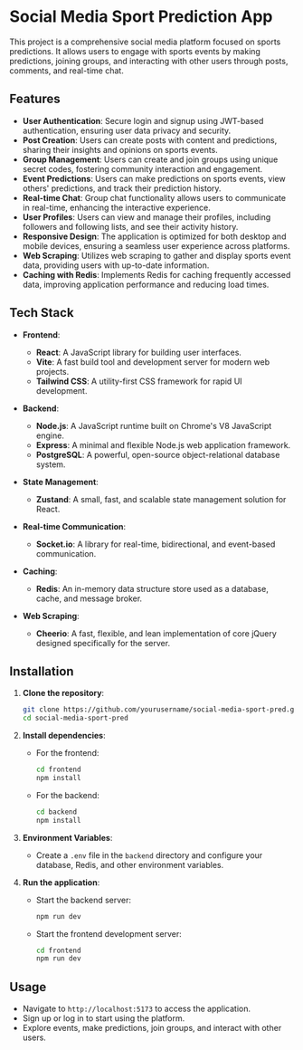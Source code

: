 # Social Media Sport Prediction App

This project is a comprehensive social media platform focused on sports predictions. It allows users to engage with sports events by making predictions, joining groups, and interacting with other users through posts, comments, and real-time chat.

## Features

- **User Authentication**: Secure login and signup using JWT-based authentication, ensuring user data privacy and security.
- **Post Creation**: Users can create posts with content and predictions, sharing their insights and opinions on sports events.
- **Group Management**: Users can create and join groups using unique secret codes, fostering community interaction and engagement.
- **Event Predictions**: Users can make predictions on sports events, view others' predictions, and track their prediction history.
- **Real-time Chat**: Group chat functionality allows users to communicate in real-time, enhancing the interactive experience.
- **User Profiles**: Users can view and manage their profiles, including followers and following lists, and see their activity history.
- **Responsive Design**: The application is optimized for both desktop and mobile devices, ensuring a seamless user experience across platforms.
- **Web Scraping**: Utilizes web scraping to gather and display sports event data, providing users with up-to-date information.
- **Caching with Redis**: Implements Redis for caching frequently accessed data, improving application performance and reducing load times.

## Tech Stack

- **Frontend**: 
  - **React**: A JavaScript library for building user interfaces.
  - **Vite**: A fast build tool and development server for modern web projects.
  - **Tailwind CSS**: A utility-first CSS framework for rapid UI development.

- **Backend**: 
  - **Node.js**: A JavaScript runtime built on Chrome's V8 JavaScript engine.
  - **Express**: A minimal and flexible Node.js web application framework.
  - **PostgreSQL**: A powerful, open-source object-relational database system.

- **State Management**: 
  - **Zustand**: A small, fast, and scalable state management solution for React.

- **Real-time Communication**: 
  - **Socket.io**: A library for real-time, bidirectional, and event-based communication.

- **Caching**: 
  - **Redis**: An in-memory data structure store used as a database, cache, and message broker.

- **Web Scraping**: 
  - **Cheerio**: A fast, flexible, and lean implementation of core jQuery designed specifically for the server.

## Installation

1. **Clone the repository**:
   ```bash
   git clone https://github.com/yourusername/social-media-sport-pred.git
   cd social-media-sport-pred
   ```

2. **Install dependencies**:
   - For the frontend:
     ```bash
     cd frontend
     npm install
     ```
   - For the backend:
     ```bash
     cd backend
     npm install
     ```

3. **Environment Variables**:
   - Create a `.env` file in the `backend` directory and configure your database, Redis, and other environment variables.

4. **Run the application**:
   - Start the backend server:
     ```bash
     npm run dev
     ```
   - Start the frontend development server:
     ```bash
     cd frontend
     npm run dev
     ```

## Usage

- Navigate to `http://localhost:5173` to access the application.
- Sign up or log in to start using the platform.
- Explore events, make predictions, join groups, and interact with other users.
